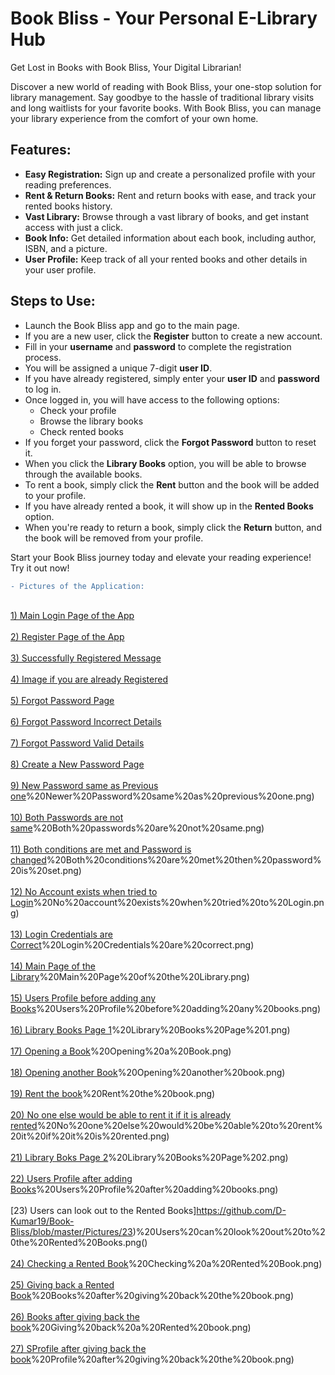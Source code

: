 # Book Bliss - Your Personal E-Library Hub
Get Lost in Books with Book Bliss, Your Digital Librarian!

Discover a new world of reading with Book Bliss, your one-stop solution for library management. Say goodbye to the hassle of traditional library visits and long waitlists for your favorite books. With Book Bliss, you can manage your library experience from the comfort of your own home.

## Features:
- **Easy Registration:** Sign up and create a personalized profile with your reading preferences.
- **Rent & Return Books:** Rent and return books with ease, and track your rented books history.
- **Vast Library:** Browse through a vast library of books, and get instant access with just a click.
- **Book Info:** Get detailed information about each book, including author, ISBN, and a picture.
- **User Profile:** Keep track of all your rented books and other details in your user profile.

## Steps to Use:
- Launch the Book Bliss app and go to the main page.
- If you are a new user, click the **Register** button to create a new account.
- Fill in your **username** and **password** to complete the registration process.
- You will be assigned a unique 7-digit **user ID**.
- If you have already registered, simply enter your **user ID** and **password** to log in.
- Once logged in, you will have access to the following options:
  - Check your profile
  - Browse the library books
  - Check rented books
- If you forget your password, click the **Forgot Password** button to reset it.
- When you click the **Library Books** option, you will be able to browse through the available books.
- To rent a book, simply click the **Rent** button and the book will be added to your profile.
- If you have already rented a book, it will show up in the **Rented Books** option.
- When you're ready to return a book, simply click the **Return** button, and the book will be removed from your profile.

Start your Book Bliss journey today and elevate your reading experience! Try it out now!

```diff
- Pictures of the Application:
```
<br> [1) Main Login Page of the App](https://github.com/D-Kumar19/Book-Bliss/blob/master/Pictures/1%20Main%20Login%20Page.png) </br>
<br> [2) Register Page of the App](https://github.com/D-Kumar19/Book-Bliss/blob/master/Pictures/2%20Register%20Page.png) </br>
<br> [3) Successfully Registered Message](https://github.com/D-Kumar19/Book-Bliss/blob/master/Pictures/3%20Successfully%20Registered.png) </br>
<br> [4) Image if you are already Registered](https://github.com/D-Kumar19/Book-Bliss/blob/master/Pictures/4%20Already%20Registered.png) </br>
<br> [5) Forgot Password Page](https://github.com/D-Kumar19/Book-Bliss/blob/master/Pictures/5%20Forgot%20Password%20Page.png) </br>
<br> [6) Forgot Password Incorrect Details](https://github.com/D-Kumar19/Book-Bliss/blob/master/Pictures/6%20Forgot%20Password%20Inccorect%20Details.png) </br>
<br> [7) Forgot Password Valid Details](https://github.com/D-Kumar19/Book-Bliss/blob/master/Pictures/7%20Forgot%20Password%20Valid%20Details.png) </br>
<br> [8) Create a New Password Page](https://github.com/D-Kumar19/Book-Bliss/blob/master/Pictures/8%20Create%20A%20New%20Password%20Page.png) </br>
<br> [9) New Password same as Previous one](https://github.com/D-Kumar19/Book-Bliss/blob/master/Pictures/9)%20Newer%20Password%20same%20as%20previous%20one.png) </br>
<br> [10) Both Passwords are not same](https://github.com/D-Kumar19/Book-Bliss/blob/master/Pictures/10)%20Both%20passwords%20are%20not%20same.png) </br>
<br> [11) Both conditions are met and Password is changed](https://github.com/D-Kumar19/Book-Bliss/blob/master/Pictures/11)%20Both%20conditions%20are%20met%20then%20password%20is%20set.png) </br>
<br> [12) No Account exists when tried to Login](https://github.com/D-Kumar19/Book-Bliss/blob/master/Pictures/12)%20No%20account%20exists%20when%20tried%20to%20Login.png) </br>
<br> [13) Login Credentials are Correct](https://github.com/D-Kumar19/Book-Bliss/blob/master/Pictures/13)%20Login%20Credentials%20are%20correct.png) </br>
<br> [14) Main Page of the Library](https://github.com/D-Kumar19/Book-Bliss/blob/master/Pictures/14)%20Main%20Page%20of%20the%20Library.png) </br>
<br> [15) Users Profile before adding any Books](https://github.com/D-Kumar19/Book-Bliss/blob/master/Pictures/15)%20Users%20Profile%20before%20adding%20any%20books.png) </br>
<br> [16) Library Books Page 1](https://github.com/D-Kumar19/Book-Bliss/blob/master/Pictures/16)%20Library%20Books%20Page%201.png) </br>
<br> [17) Opening a Book](https://github.com/D-Kumar19/Book-Bliss/blob/master/Pictures/17)%20Opening%20a%20Book.png) </br>
<br> [18) Opening another Book](https://github.com/D-Kumar19/Book-Bliss/blob/master/Pictures/18)%20Opening%20another%20book.png) </br>
<br> [19) Rent the book](https://github.com/D-Kumar19/Book-Bliss/blob/master/Pictures/19)%20Rent%20the%20book.png) </br>
<br> [20) No one else would be able to rent it if it is already rented](https://github.com/D-Kumar19/Book-Bliss/blob/master/Pictures/20)%20No%20one%20else%20would%20be%20able%20to%20rent%20it%20if%20it%20is%20rented.png) </br>
<br> [21) Library Boks Page 2](https://github.com/D-Kumar19/Book-Bliss/blob/master/Pictures/21)%20Library%20Books%20Page%202.png) </br>
<br> [22) Users Profile after adding Books](https://github.com/D-Kumar19/Book-Bliss/blob/master/Pictures/22)%20Users%20Profile%20after%20adding%20books.png) </br>
<br> [23) Users can look out to the Rented Books]https://github.com/D-Kumar19/Book-Bliss/blob/master/Pictures/23)%20Users%20can%20look%20out%20to%20the%20Rented%20Books.png() </br>
<br> [24) Checking a Rented Book](https://github.com/D-Kumar19/Book-Bliss/blob/master/Pictures/24)%20Checking%20a%20Rented%20Book.png) </br>
<br> [25) Giving back a Rented Book](https://github.com/D-Kumar19/Book-Bliss/blob/master/Pictures/25)%20Books%20after%20giving%20back%20the%20book.png) </br>
<br> [26) Books after giving back the book](https://github.com/D-Kumar19/Book-Bliss/blob/master/Pictures/25)%20Giving%20back%20a%20Rented%20book.png) </br>
<br> [27) SProfile after giving back the book](https://github.com/D-Kumar19/Book-Bliss/blob/master/Pictures/26)%20Profile%20after%20giving%20back%20the%20book.png) </br>
